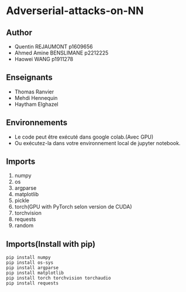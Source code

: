 # Adverserial-attacks-on-NN
## Author
- Quentin REJAUMONT p1609656
- Ahmed Amine BENSLIMANE p2212225
- Haowei WANG p1911278

## Enseignants
- Thomas Ranvier 
- Mehdi Hennequin 
- Haytham Elghazel

## Environnements 
* Le code peut être exécuté dans google colab.(Avec GPU)
* Ou exécutez-la dans votre environnement local de jupyter notebook.

## Imports
1. numpy
2. os
3. argparse
4. matplotlib
5. pickle
6. torch(GPU with PyTorch selon version de CUDA)
7. torchvision
8. requests
9. random

## Imports(Install with pip)
```
pip install numpy
pip install os-sys
pip install argparse
pip install matplotlib
pip install torch torchvision torchaudio
pip install requests
```

